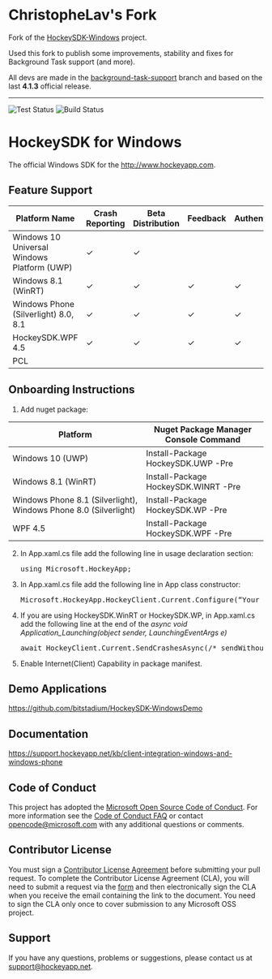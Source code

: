 # ChristopheLav's Fork

Fork of the [HockeySDK-Windows](https://github.com/bitstadium/HockeySDK-Windows) project.

Used this fork to publish some improvements, stability and fixes for Background Task support (and more).

All devs are made in the [background-task-support](https://github.com/ChristopheLav/HockeySDK-Windows/tree/background-task-support) branch and based on the last __4.1.3__ official release.


---


![Test Status](https://mseng.visualstudio.com/DefaultCollection/_apis/public/build/definitions/96a62c4a-58c2-4dbb-94b6-5979ebc7f2af/2471/badge)
![Build Status](https://mseng.visualstudio.com/DefaultCollection/_apis/public/build/definitions/96a62c4a-58c2-4dbb-94b6-5979ebc7f2af/2560/badge)

HockeySDK for Windows
=========

The official Windows SDK for the http://www.hockeyapp.com.

## Feature Support

| Platform Name | Crash Reporting  | Beta Distribution | Feedback | Authentication | Custom Events | Usage Metrics
| --- | --- | --- | --- | --- | --- | --- |
| Windows 10 Universal Windows Platform (UWP) | &#x2713; | &#x2713; |  |  | &#x2713; | &#x2713;
| Windows 8.1 (WinRT) | &#x2713; | &#x2713; | &#x2713; | &#x2713; | &#x2713; | &#x2713;
| Windows Phone (Silverlight) 8.0, 8.1 | &#x2713; | &#x2713; | &#x2713; | &#x2713; | &#x2713; | &#x2713;
| HockeySDK.WPF 4.5 | &#x2713; | &#x2713; | &#x2713; | &#x2713; |  | 
| PCL |  |  |  |  | &#x2713; | |

## Onboarding Instructions 
1. Add nuget package: 

| Platform | Nuget Package Manager Console Command |
| --- | --- |
| Windows 10 (UWP) | Install-Package HockeySDK.UWP -Pre |
| Windows 8.1 (WinRT) | Install-Package HockeySDK.WINRT -Pre |
| Windows Phone 8.1 (Silverlight), Windows Phone 8.0 (Silverlight) | Install-Package HockeySDK.WP -Pre |
| WPF 4.5 | Install-Package HockeySDK.WPF -Pre |

2. In App.xaml.cs file add the following line in usage declaration section: <pre>using Microsoft.HockeyApp;</pre>
3. In App.xaml.cs file add the following line in App class constructor: <pre>Microsoft.HockeyApp.HockeyClient.Current.Configure(“Your_App_ID”);</pre>
4. If you are using HockeySDK.WinRT or HockeySDK.WP, in App.xaml.cs add the following line at the end of the <i>async void Application_Launching(object sender, LaunchingEventArgs e)</i>
   <pre>await HockeyClient.Current.SendCrashesAsync(/* sendWithoutAsking: true */);</pre>
5. Enable Internet(Client) Capability in package manifest.

## Demo Applications
https://github.com/bitstadium/HockeySDK-WindowsDemo

## Documentation
https://support.hockeyapp.net/kb/client-integration-windows-and-windows-phone

## Code of Conduct
This project has adopted the [Microsoft Open Source Code of Conduct](https://opensource.microsoft.com/codeofconduct/). For more information see the [Code of Conduct FAQ](https://opensource.microsoft.com/codeofconduct/faq/) or contact [opencode@microsoft.com](mailto:opencode@microsoft.com) with any additional questions or comments.

## Contributor License
You must sign a [Contributor License Agreement](https://cla.microsoft.com/) before submitting your pull request. To complete the Contributor License Agreement (CLA), you will need to submit a request via the [form](https://cla.microsoft.com/) and then electronically sign the CLA when you receive the email containing the link to the document. You need to sign the CLA only once to cover submission to any Microsoft OSS project. 

## Support
If you have any questions, problems or suggestions, please contact us at [support@hockeyapp.net](mailto:support@hockeyapp.net).
